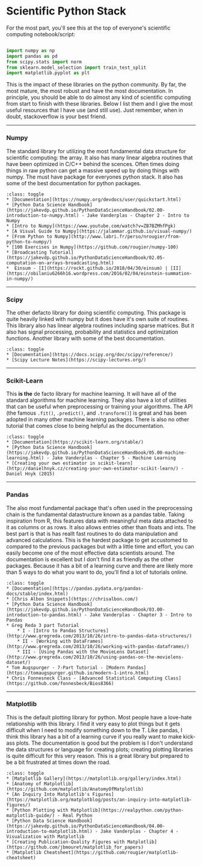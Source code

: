 # Scientific Python Stack

For the most part, you'll see this at the top of everyone's scientific computing notebook/script:

```python

import numpy as np
import pandas as pd
from scipy.stats import norm
from sklearn.model_selection import train_test_split
import matplotlib.pyplot as plt

```

This is the impact of these libraries on the python community. By far, the most mature, the most robust and have the most documentation. In principle, you should be able to do almost any kind of scientific computing from start to finish with these libraries. Below I list them and I give the most useful resources that I have use (and still use). Just remember, when in doubt, stackoverflow is your best friend.

---

### **Numpy**

The standard library for utilizing the most fundamental data structure for scientific computing: the array. It also has many linear algebra routines that have been optimized in C/C++ behind the scences. Often times doing things in raw python can get a massive speed up by doing things with numpy. The must have package for everyones python stack. It also has some of the best documentation for python packages.

```{admonition} Resources
:class: toggle
* [Documentation](https://numpy.org/devdocs/user/quickstart.html)
* [Python Data Science Handbook](https://jakevdp.github.io/PythonDataScienceHandbook/02.00-introduction-to-numpy.html) - Jake Vanderplas - Chapter 2 - Intro to Numpy
* [Intro to Numpy](https://www.youtube.com/watch?v=ZB7BZMhfPgk)
* [A Visual Guide to Numpy](https://jalammar.github.io/visual-numpy/)
* [From Python to Numpy](http://www.labri.fr/perso/nrougier/from-python-to-numpy/)
* [100 Exercises in Numpy](https://github.com/rougier/numpy-100)
* [Broadcasting Tutorial](https://jakevdp.github.io/PythonDataScienceHandbook/02.05-computation-on-arrays-broadcasting.html)
*  Einsum - [I](https://rockt.github.io/2018/04/30/einsum) | [II](https://obilaniu6266h16.wordpress.com/2016/02/04/einstein-summation-in-numpy/)
```


---

### **Scipy**

The other defacto library for doing scientific computing. This package is quite heavily linked with numpy but it does have it's own suite of routines. This library also has linear algebra routines including sparse matrices. But it also has signal processing, probability and statistics and optimization functions. Another library with some of the best documentation.

```{admonition} Resources
:class: toggle
* [Documentation](https://docs.scipy.org/doc/scipy/reference/)
* [Scipy Lecture Notes](https://scipy-lectures.org/)
```

---

### **Scikit-Learn**


This **is the** de facto library for machine learning. It will have all of the standard algorithms for machine learning. They also have a lot of utilities that can be useful when preprocessing or training your algorithms. The API (the famous `.fit()`, `.predict()`, and `.transform()`) is great and has been adopted in many other machine learning packages. There is also no other tutorial that comes close to being helpful as the documentation.

```{admonition} Resources
:class: toggle
* [Documentation](https://scikit-learn.org/stable/)
* [Python Data Science Handbook](https://jakevdp.github.io/PythonDataScienceHandbook/05.00-machine-learning.html) - Jake Vanderplas - Chapter 5 - Machine Learning
* [Creating your own estimator in scikit-learn](http://danielhnyk.cz/creating-your-own-estimator-scikit-learn/) - Daniel Hnyk (2015)
```

---

### **Pandas**

The also most fundamental package that's often used in the preprocessing chain is the fundamental datastructure known as a pandas table. Taking inspiration from R, this features data with meaningful meta data attached to it as columns or as rows. It also allows entries other than floats and ints. The best part is that is has reallt fast routines to do data manipulation and advanced calculations. This is the hardest package to get accustomed to compared to the previous packages but with a little time and effort, you can easily become one of the most effective data scientists around. The documentation is excellent but I don't find it as friendly as the other packages. Because it has a bit of a learning curve and there are likely more than 5 ways to do what you want to do, you'll find a lot of tutorials online.

```{admonition} Resources
:class: toggle
* [Documentation](https://pandas.pydata.org/pandas-docs/stable/index.html)
* [Chris Albon Snippets](https://chrisalbon.com/)
* [Python Data Science Handbook](https://jakevdp.github.io/PythonDataScienceHandbook/03.00-introduction-to-pandas.html) - Jake Vanderplas - Chapter 3 - Intro to Pandas
* Greg Reda 3 part Tutorial
    * I - [Intro to Pandas Structures](http://www.gregreda.com/2013/10/26/intro-to-pandas-data-structures/)
    * II - [Working with DataFrames](http://www.gregreda.com/2013/10/26/working-with-pandas-dataframes/)
    * III - [Using Pandas with the MovieLens Dataset](http://www.gregreda.com/2013/10/26/using-pandas-on-the-movielens-dataset/)
* Tom Augspurger - 7-Part Tutorial - [Modern Pandas](https://tomaugspurger.github.io/modern-1-intro.html)
* Chris Fonnesneck Class - [Advanced Statistical Computing Class](https://github.com/fonnesbeck/Bios8366)
```

---

### **Matplotlib**

This is the default plotting library for python. Most people have a love-hate relationship with this library. I find it very easy to plot things but it gets difficult when I need to modify something down to the T. Like pandas, I think this library has a bit of a learning curve if you really want to make kick-ass plots. The documentation is good but the problem is I don't understand the data structures or language for creating plots; creating plotting libraries is quite difficult for this very reason. This is a great library but prepared to be a bit frustrated at times down the road.


```{admonition} Resources
:class: toggle
* [Matplotlib Gallery](https://matplotlib.org/gallery/index.html)
* [Anatomy of Matplotlib](https://github.com/matplotlib/AnatomyOfMatplotlib)
* [An Inquiry Into Matplotlib's Figures](https://matplotlib.org/matplotblog/posts/an-inquiry-into-matplotlib-figures/)
* [Python Plotting with Matplotlib](https://realpython.com/python-matplotlib-guide/) - Real Python
* [Python Data Science Handbook](https://jakevdp.github.io/PythonDataScienceHandbook/04.00-introduction-to-matplotlib.html) - Jake Vanderplas - Chapter 4 - Visualization with Matplotlib
* [Creating Publication-Quality Figures with Matplotlib](https://github.com/jbmouret/matplotlib_for_papers)
* [Matplotlib Cheatsheet](https://github.com/rougier/matplotlib-cheatsheet)
```